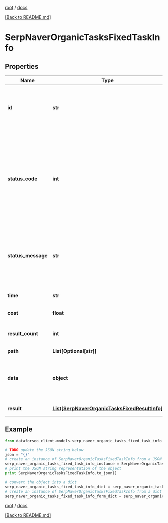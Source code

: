 [root](./../ "root") / [docs](./ "docs")

[[Back to README.md]](./../README.md "[Back to README.md]")

# SerpNaverOrganicTasksFixedTaskInfo

## Properties

Name | Type | Description | Notes
------------ | ------------- | ------------- | -------------
**id** | **str** | task identifier unique task identifier in our system in the UUID format | [optional]
**status_code** | **int** | status code of the task generated by DataForSEO, can be within the following range: 10000-60000 you can find the full list of the response codes here | [optional]
**status_message** | **str** | informational message of the task you can find the full list of general informational messages here | [optional]
**time** | **str** | execution time, seconds | [optional]
**cost** | **float** | total tasks cost, USD | [optional]
**result_count** | **int** | number of elements in the result array | [optional]
**path** | **List[Optional[str]]** | URL path | [optional]
**data** | **object** | contains the same parameters that you specified in the POST request | [optional]
**result** | [**List[SerpNaverOrganicTasksFixedResultInfo]**](SerpNaverOrganicTasksFixedResultInfo.md) | array of results | [optional]

## Example

```python
from dataforseo_client.models.serp_naver_organic_tasks_fixed_task_info import SerpNaverOrganicTasksFixedTaskInfo

# TODO update the JSON string below
json = "{}"
# create an instance of SerpNaverOrganicTasksFixedTaskInfo from a JSON string
serp_naver_organic_tasks_fixed_task_info_instance = SerpNaverOrganicTasksFixedTaskInfo.from_json(json)
# print the JSON string representation of the object
print SerpNaverOrganicTasksFixedTaskInfo.to_json()

# convert the object into a dict
serp_naver_organic_tasks_fixed_task_info_dict = serp_naver_organic_tasks_fixed_task_info_instance.to_dict()
# create an instance of SerpNaverOrganicTasksFixedTaskInfo from a dict
serp_naver_organic_tasks_fixed_task_info_form_dict = serp_naver_organic_tasks_fixed_task_info.from_dict(serp_naver_organic_tasks_fixed_task_info_dict)
```

  

[root](./../ "root") / [docs](./ "docs")

[[Back to README.md]](./../README.md "[Back to README.md]")